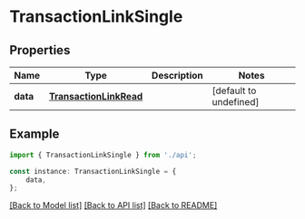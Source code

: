 # TransactionLinkSingle


## Properties

Name | Type | Description | Notes
------------ | ------------- | ------------- | -------------
**data** | [**TransactionLinkRead**](TransactionLinkRead.md) |  | [default to undefined]

## Example

```typescript
import { TransactionLinkSingle } from './api';

const instance: TransactionLinkSingle = {
    data,
};
```

[[Back to Model list]](../README.md#documentation-for-models) [[Back to API list]](../README.md#documentation-for-api-endpoints) [[Back to README]](../README.md)
